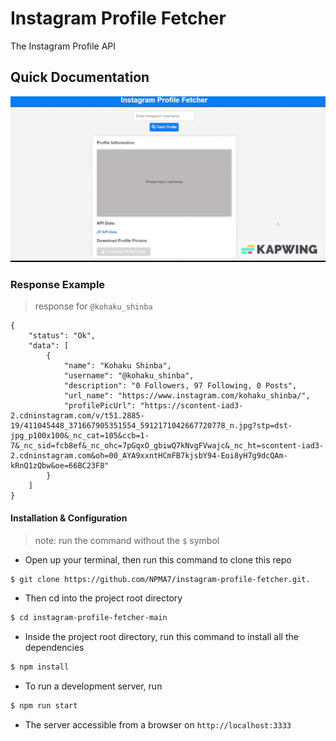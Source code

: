 # Instagram Profile Fetcher
The Instagram Profile API

## Quick Documentation 
<img alt="GIF" src="./instagram-profile-fetcher.gif" />

### Response Example
> response for `@kohaku_shinba`
```json5
{
    "status": "Ok",
    "data": [
        {
            "name": "Kohaku Shinba",
            "username": "@kohaku_shinba",
            "description": "0 Followers, 97 Following, 0 Posts",
            "url_name": "https://www.instagram.com/kohaku_shinba/",
            "profilePicUrl": "https://scontent-iad3-2.cdninstagram.com/v/t51.2885-19/411045448_371667905351554_5912171042667720778_n.jpg?stp=dst-jpg_p100x100&_nc_cat=105&ccb=1-7&_nc_sid=fcb8ef&_nc_ohc=7pGqxO_gbiwQ7kNvgFVwajc&_nc_ht=scontent-iad3-2.cdninstagram.com&oh=00_AYA9xxntHCmFB7kjsbY94-Eoi8yH7g9dcQAm-kRnQ1zQbw&oe=66BC23F8"
        }
    ]
}
```

#### Installation & Configuration
> note: run the command without the `$` symbol

- Open up your terminal, then run this command to clone this repo
```bash
$ git clone https://github.com/NPMA7/instagram-profile-fetcher.git.
```

- Then cd into the project root directory 
```bash
$ cd instagram-profile-fetcher-main
```

- Inside the project root directory, run this command to install all the dependencies
```bash
$ npm install
``` 

- To run a development server, run
```bash
$ npm run start
```
- The server accessible from a browser on `http://localhost:3333`
